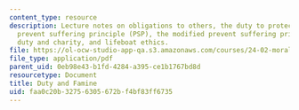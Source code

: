 ```yaml
---
content_type: resource
description: Lecture notes on obligations to others, the duty to protect others, the
  prevent suffering principle (PSP), the modified prevent suffering principle (MPSP),
  duty and charity, and lifeboat ethics.
file: https://ol-ocw-studio-app-qa.s3.amazonaws.com/courses/24-02-moral-problems-and-the-good-life-fall-2008/faa0c20b32756305672bf4bf83ff6735_lec_13.pdf
file_type: application/pdf
parent_uid: 0eb98e43-b1fd-4284-a395-ce1b1767bd8d
resourcetype: Document
title: Duty and Famine
uid: faa0c20b-3275-6305-672b-f4bf83ff6735
---
```

